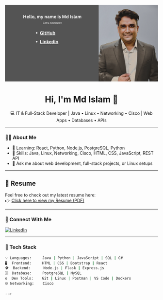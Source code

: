 ![Screenshoot](IMG_0116.png)
<h1 align="center">Hi, I'm Md Islam 👋</h1>

<p align="center">
💻 IT & Full-Stack Developer | Java • Linux • Networking • Cisco | Web Apps • Databases • APIs  
</p>

---

### 🧑‍💻 About Me

- 🌱 Learning: React, Python, Node.js, PostgreSQL, Python
- 🧰 Skills: Java, Linux, Networking, Cisco, HTML, CSS, JavaScript, REST API
- 💬 Ask me about web development, full-stack projects, or Linux setups

---

## 📄 Resume

Feel free to check out my latest resume here:  
👉 [Click here to view my Resume (PDF)](./Md%20Islam.pdf)

---

### 🔗 Connect With Me
[![LinkedIn](https://img.shields.io/badge/LinkedIn-mdislam7-blue?logo=linkedin)](https://www.linkedin.com/in/mdislam7)

---

### 🚀 Tech Stack

```bash
💡 Languages:     Java | Python | JavaScript | SQL | C#
🖥️  Frontend:     HTML | CSS | Bootstrap | React
🛠️  Backend:      Node.js | Flask | Express.js 
🗄️  Database:     PostgreSQL | MySQL
⚙️  Dev Tools:    Git | Linux | Postman | VS Code | Dockers
🌐 Networking:    Cisco 

-->

